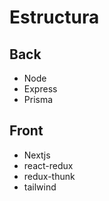 # Estructura

<h2>Back</h2>
<ul>
<li>Node</li>
<li>Express</li>
<li>Prisma</li>
</ul>

<h2>Front</h2>
<ul>
<li>Nextjs</li>
<li>react-redux</li>
<li>redux-thunk</li>
<li>tailwind</li>
</ul>
